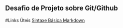 ## Desafio de Projeto sobre Git/Github
#Links Úteis 
[Sintaxe Básica Markdown](https://www.markdownguide.org/basic-syntax/)
